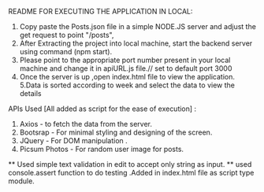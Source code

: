 README FOR EXECUTING THE APPLICATION IN LOCAL:

1. Copy paste the Posts.json file in a simple NODE.JS server and adjust the get request to point "/posts",
2. After Extracting the project into local machine, start the backend server using command (npm start).
3. Please point to the appropriate port number present in your local machine and change it in apiURL.js file.// set to default port 3000
4. Once the server is up ,open index.html file to view the application.
   5.Data is sorted according to week and select the data to view the details

APIs Used [All added as script for the ease of execution] :

1. Axios - to fetch the data from the server.
2. Bootsrap - For minimal styling and designing of the screen.
3. JQuery - For DOM manipulation .
4. Picsum Photos - For random user image for posts.

** Used simple text validation in edit to accept only string as input.
** used console.assert function to do testing .Added in index.html file as script type module.
